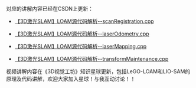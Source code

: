 对应的讲解内容已经在CSDN上更新：

- [【3D激光SLAM】LOAM源代码解析--scanRegistration.cpp](https://blog.csdn.net/qq_52785580/article/details/132368076?spm=1001.2014.3001.5501)

- [【3D激光SLAM】LOAM源代码解析--laserOdometry.cpp](https://blog.csdn.net/qq_52785580/article/details/132382711?spm=1001.2014.3001.5501)

- [【3D激光SLAM】LOAM源代码解析--laserMapping.cpp](https://blog.csdn.net/qq_52785580/article/details/132414305?spm=1001.2014.3001.5501)

- [【3D激光SLAM】LOAM源代码解析--transformMaintenance.cpp](https://blog.csdn.net/qq_52785580/article/details/132426201?spm=1001.2014.3001.5501)

视频讲解内容在《3D视觉工坊》知识星球更新，包括LeGO-LOAM和LIO-SAM的原理及代码讲解，欢迎大家加入星球！与我互动讨论！！
